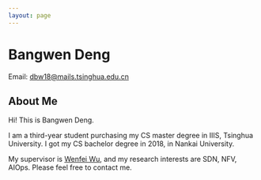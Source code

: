 ```yaml
---
layout: page
---
```


<!-- <img src="/images/bangwen.jpg" class="floatpic" width="150" height="150"> -->
# Bangwen Deng
  

Email: dbw18@mails.tsinghua.edu.cn


## About Me

Hi! This is Bangwen Deng. 

I am a third-year student purchasing my CS master degree in IIIS, Tsinghua University. I got my CS bachelor degree in 2018, in Nankai University. 

My supervisor is [Wenfei Wu][supervisor], and my research interests are SDN, NFV, AIOps. Please feel free to contact me.
  
<!-- **09/2018 – Present  Tsinghua University | Beijing, China**
- A 3-year Master Program
- Department:	Institute of Interdisciplinary Information Science  
- Supervisor:	[Wenfei Wu][supervisor]
- Research Interests:	SDN, NFV, AIOps -->


<!-- ## Academic Experience

**09/2014-06/2018  Nankai University | Tianjin, China**
- Bachelor of Computer Science.
- Major Course: Data Structure, Algorithms, Operating System, Computer Networking and so on
 -->

[supervisor]: http://wenfei-wu.github.io/



